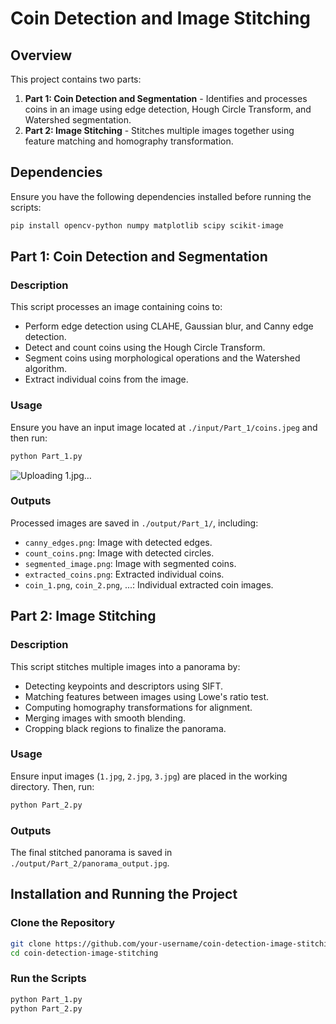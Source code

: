 # Coin Detection and Image Stitching

## Overview
This project contains two parts:

1. **Part 1: Coin Detection and Segmentation** - Identifies and processes coins in an image using edge detection, Hough Circle Transform, and Watershed segmentation.
2. **Part 2: Image Stitching** - Stitches multiple images together using feature matching and homography transformation.

## Dependencies
Ensure you have the following dependencies installed before running the scripts:

```bash
pip install opencv-python numpy matplotlib scipy scikit-image
```

## Part 1: Coin Detection and Segmentation

### Description
This script processes an image containing coins to:
- Perform edge detection using CLAHE, Gaussian blur, and Canny edge detection.
- Detect and count coins using the Hough Circle Transform.
- Segment coins using morphological operations and the Watershed algorithm.
- Extract individual coins from the image.

### Usage
Ensure you have an input image located at `./input/Part_1/coins.jpeg` and then run:

```bash
python Part_1.py
```
![Uploading 1.jpg…]()

### Outputs
Processed images are saved in `./output/Part_1/`, including:
- `canny_edges.png`: Image with detected edges.
- `count_coins.png`: Image with detected circles.
- `segmented_image.png`: Image with segmented coins.
- `extracted_coins.png`: Extracted individual coins.
- `coin_1.png`, `coin_2.png`, ...: Individual extracted coin images.

## Part 2: Image Stitching

### Description
This script stitches multiple images into a panorama by:
- Detecting keypoints and descriptors using SIFT.
- Matching features between images using Lowe's ratio test.
- Computing homography transformations for alignment.
- Merging images with smooth blending.
- Cropping black regions to finalize the panorama.

### Usage
Ensure input images (`1.jpg`, `2.jpg`, `3.jpg`) are placed in the working directory. Then, run:

```bash
python Part_2.py
```

### Outputs
The final stitched panorama is saved in `./output/Part_2/panorama_output.jpg`.

## Installation and Running the Project

### Clone the Repository
```bash
git clone https://github.com/your-username/coin-detection-image-stitching.git
cd coin-detection-image-stitching
```

### Run the Scripts
```bash
python Part_1.py
python Part_2.py
```

